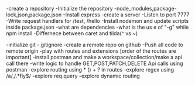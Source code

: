 -create a repository
-Initialize the repository
-node_modules,package-lock,json,package.json
-Install express
-create a server
-Listen to port 7777
-Write request handlers for /test, /hello
-Install nodemon and update scripts inside package.json
-what are dependencies
-what is the us e of "-g" while npm install
-Differnece between caret and tilda(^ vs ~)

-initialize git
-.gitignore
-create a remote repo on github
-Push all code to remote origin
-play with routes and extensions [order of the routes are important]
-install postman and make a workspace/collection/make a api call there
-write logic to handle GET,POST,PATCH,DELETE Api calls using postman
-explore routing using * () + ? in routes
-explore regex using /a/,/.*fly$/
-explore req.query 
-explore dynamic routing
